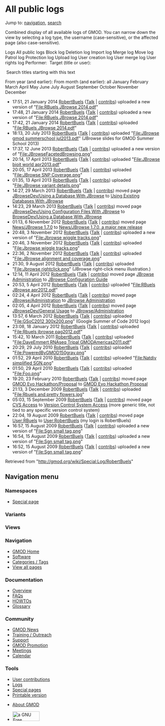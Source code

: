 <div id="mw-page-base" class="noprint">

</div>

<div id="mw-head-base" class="noprint">

</div>

<div id="content" class="mw-body" role="main">

<span id="top"></span>

<div id="mw-js-message" style="display:none;">

</div>



# <span dir="auto">All public logs</span>

<div id="bodyContent">

<div id="contentSub">

</div>

<div id="jump-to-nav" class="mw-jump">

Jump to: [navigation](#mw-navigation), [search](#p-search)

</div>

<div id="mw-content-text">

Combined display of all available logs of GMOD. You can narrow down the
view by selecting a log type, the username (case-sensitive), or the
affected page (also case-sensitive).

Logs All public logs Block log Deletion log Import log Merge log Move
log Patrol log Protection log Upload log User creation log User merge
log User rights log <span style="white-space: nowrap">Performer: </span>
<span style="white-space: nowrap">Target (title or user): </span>

 Search titles starting with this text

From year (and earlier): From month (and earlier): all January February
March April May June July August September October November December

- 17:51, 21 January 2014
  <a href="/wiki/User:RobertBuels" class="mw-userlink"
  title="User:RobertBuels">RobertBuels</a>
  <span class="mw-usertoollinks">([Talk](/wiki/User_talk:RobertBuels "User talk:RobertBuels")
  \|
  [contribs](/wiki/Special:Contributions/RobertBuels "Special:Contributions/RobertBuels"))</span>
  uploaded a new version of "[File:RBuels JBrowse
  2014.pdf](/wiki/File:RBuels_JBrowse_2014.pdf "File:RBuels JBrowse 2014.pdf")"
- 17:48, 21 January 2014
  <a href="/wiki/User:RobertBuels" class="mw-userlink"
  title="User:RobertBuels">RobertBuels</a>
  <span class="mw-usertoollinks">([Talk](/wiki/User_talk:RobertBuels "User talk:RobertBuels")
  \|
  [contribs](/wiki/Special:Contributions/RobertBuels "Special:Contributions/RobertBuels"))</span>
  uploaded a new version of "[File:RBuels JBrowse
  2014.pdf](/wiki/File:RBuels_JBrowse_2014.pdf "File:RBuels JBrowse 2014.pdf")"
- 17:42, 21 January 2014
  <a href="/wiki/User:RobertBuels" class="mw-userlink"
  title="User:RobertBuels">RobertBuels</a>
  <span class="mw-usertoollinks">([Talk](/wiki/User_talk:RobertBuels "User talk:RobertBuels")
  \|
  [contribs](/wiki/Special:Contributions/RobertBuels "Special:Contributions/RobertBuels"))</span>
  uploaded "[File:RBuels JBrowse
  2014.pdf](/wiki/File:RBuels_JBrowse_2014.pdf "File:RBuels JBrowse 2014.pdf")"
- 18:13, 20 July 2013
  <a href="/wiki/User:RobertBuels" class="mw-userlink"
  title="User:RobertBuels">RobertBuels</a>
  <span class="mw-usertoollinks">([Talk](/wiki/User_talk:RobertBuels "User talk:RobertBuels")
  \|
  [contribs](/wiki/Special:Contributions/RobertBuels "Special:Contributions/RobertBuels"))</span>
  uploaded "[File:JBrowse gmod summerschool
  jul2013.pdf](/wiki/File:JBrowse_gmod_summerschool_jul2013.pdf "File:JBrowse gmod summerschool jul2013.pdf")"
  <span class="comment">(JBrowse slides for GMOD Summer School
  2013)</span>
- 17:37, 12 June 2013
  <a href="/wiki/User:RobertBuels" class="mw-userlink"
  title="User:RobertBuels">RobertBuels</a>
  <span class="mw-usertoollinks">([Talk](/wiki/User_talk:RobertBuels "User talk:RobertBuels")
  \|
  [contribs](/wiki/Special:Contributions/RobertBuels "Special:Contributions/RobertBuels"))</span>
  uploaded a new version of
  "[File:JBrowseFacetedBrowsing.png](/wiki/File:JBrowseFacetedBrowsing.png "File:JBrowseFacetedBrowsing.png")"
- 20:14, 17 April 2013
  <a href="/wiki/User:RobertBuels" class="mw-userlink"
  title="User:RobertBuels">RobertBuels</a>
  <span class="mw-usertoollinks">([Talk](/wiki/User_talk:RobertBuels "User talk:RobertBuels")
  \|
  [contribs](/wiki/Special:Contributions/RobertBuels "Special:Contributions/RobertBuels"))</span>
  uploaded "[File:JBrowse bioit world
  apr2013.pdf](/wiki/File:JBrowse_bioit_world_apr2013.pdf "File:JBrowse bioit world apr2013.pdf")"
- 20:05, 17 April 2013
  <a href="/wiki/User:RobertBuels" class="mw-userlink"
  title="User:RobertBuels">RobertBuels</a>
  <span class="mw-usertoollinks">([Talk](/wiki/User_talk:RobertBuels "User talk:RobertBuels")
  \|
  [contribs](/wiki/Special:Contributions/RobertBuels "Special:Contributions/RobertBuels"))</span>
  uploaded "[File:JBrowse SNP
  Coverage.png](/wiki/File:JBrowse_SNP_Coverage.png "File:JBrowse SNP Coverage.png")"
- 01:35, 13 April 2013
  <a href="/wiki/User:RobertBuels" class="mw-userlink"
  title="User:RobertBuels">RobertBuels</a>
  <span class="mw-usertoollinks">([Talk](/wiki/User_talk:RobertBuels "User talk:RobertBuels")
  \|
  [contribs](/wiki/Special:Contributions/RobertBuels "Special:Contributions/RobertBuels"))</span>
  uploaded "[File:JBrowse variant
  details.png](/wiki/File:JBrowse_variant_details.png "File:JBrowse variant details.png")"
- 14:27, 29 March 2013
  <a href="/wiki/User:RobertBuels" class="mw-userlink"
  title="User:RobertBuels">RobertBuels</a>
  <span class="mw-usertoollinks">([Talk](/wiki/User_talk:RobertBuels "User talk:RobertBuels")
  \|
  [contribs](/wiki/Special:Contributions/RobertBuels "Special:Contributions/RobertBuels"))</span>
  moved page <a
  href="/mediawiki/index.php?title=JBrowseDev/Using_a_Database_With_JBrowse&amp;redirect=no"
  class="mw-redirect"
  title="JBrowseDev/Using a Database With JBrowse">JBrowseDev/Using a
  Database With JBrowse</a> to
  <a href="/wiki/Using_Existing_Databases_With_JBrowse"
  class="mw-redirect" title="Using Existing Databases With JBrowse">Using
  Existing Databases With JBrowse</a>
- 14:23, 29 March 2013
  <a href="/wiki/User:RobertBuels" class="mw-userlink"
  title="User:RobertBuels">RobertBuels</a>
  <span class="mw-usertoollinks">([Talk](/wiki/User_talk:RobertBuels "User talk:RobertBuels")
  \|
  [contribs](/wiki/Special:Contributions/RobertBuels "Special:Contributions/RobertBuels"))</span>
  moved page <a
  href="/mediawiki/index.php?title=JBrowseDev/Using_Configuration_Files_With_JBrowse&amp;redirect=no"
  class="mw-redirect"
  title="JBrowseDev/Using Configuration Files With JBrowse">JBrowseDev/Using
  Configuration Files With JBrowse</a> to
  <a href="/wiki/BrowseDev/Using_a_Database_With_JBrowse"
  class="mw-redirect"
  title="BrowseDev/Using a Database With JBrowse">BrowseDev/Using a
  Database With JBrowse</a>
- 01:13, 6 November 2012
  <a href="/wiki/User:RobertBuels" class="mw-userlink"
  title="User:RobertBuels">RobertBuels</a>
  <span class="mw-usertoollinks">([Talk](/wiki/User_talk:RobertBuels "User talk:RobertBuels")
  \|
  [contribs](/wiki/Special:Contributions/RobertBuels "Special:Contributions/RobertBuels"))</span>
  moved page
  <a href="/mediawiki/index.php?title=News/JBrowse_1.7.0&amp;redirect=no"
  class="mw-redirect" title="News/JBrowse 1.7.0">News/JBrowse 1.7.0</a>
  to [News/JBrowse 1.7.0, a major new
  release](/wiki/News/JBrowse_1.7.0,_a_major_new_release "News/JBrowse 1.7.0, a major new release")
- 20:48, 3 November 2012
  <a href="/wiki/User:RobertBuels" class="mw-userlink"
  title="User:RobertBuels">RobertBuels</a>
  <span class="mw-usertoollinks">([Talk](/wiki/User_talk:RobertBuels "User talk:RobertBuels")
  \|
  [contribs](/wiki/Special:Contributions/RobertBuels "Special:Contributions/RobertBuels"))</span>
  uploaded a new version of "[File:Jbrowse wiggle
  tracks.png](/wiki/File:Jbrowse_wiggle_tracks.png "File:Jbrowse wiggle tracks.png")"
- 20:46, 3 November 2012
  <a href="/wiki/User:RobertBuels" class="mw-userlink"
  title="User:RobertBuels">RobertBuels</a>
  <span class="mw-usertoollinks">([Talk](/wiki/User_talk:RobertBuels "User talk:RobertBuels")
  \|
  [contribs](/wiki/Special:Contributions/RobertBuels "Special:Contributions/RobertBuels"))</span>
  uploaded "[File:Jbrowse wiggle
  tracks.png](/wiki/File:Jbrowse_wiggle_tracks.png "File:Jbrowse wiggle tracks.png")"
- 22:36, 2 November 2012
  <a href="/wiki/User:RobertBuels" class="mw-userlink"
  title="User:RobertBuels">RobertBuels</a>
  <span class="mw-usertoollinks">([Talk](/wiki/User_talk:RobertBuels "User talk:RobertBuels")
  \|
  [contribs](/wiki/Special:Contributions/RobertBuels "Special:Contributions/RobertBuels"))</span>
  uploaded "[File:JBrowse alignment and
  coverage.png](/wiki/File:JBrowse_alignment_and_coverage.png "File:JBrowse alignment and coverage.png")"
- 21:30, 9 August 2012
  <a href="/wiki/User:RobertBuels" class="mw-userlink"
  title="User:RobertBuels">RobertBuels</a>
  <span class="mw-usertoollinks">([Talk](/wiki/User_talk:RobertBuels "User talk:RobertBuels")
  \|
  [contribs](/wiki/Special:Contributions/RobertBuels "Special:Contributions/RobertBuels"))</span>
  uploaded "[File:Jbrowse
  rightclick.png](/wiki/File:Jbrowse_rightclick.png "File:Jbrowse rightclick.png")"
  <span class="comment">(JBrowse right-click menu illustration.)</span>
- 12:14, 11 April 2012
  <a href="/wiki/User:RobertBuels" class="mw-userlink"
  title="User:RobertBuels">RobertBuels</a>
  <span class="mw-usertoollinks">([Talk](/wiki/User_talk:RobertBuels "User talk:RobertBuels")
  \|
  [contribs](/wiki/Special:Contributions/RobertBuels "Special:Contributions/RobertBuels"))</span>
  moved page <a
  href="/mediawiki/index.php?title=JBrowse_Administration&amp;redirect=no"
  class="mw-redirect" title="JBrowse Administration">JBrowse
  Administration</a> to [JBrowse Configuration
  Guide](/wiki/JBrowse_Configuration_Guide "JBrowse Configuration Guide")
- 20:53, 5 April 2012
  <a href="/wiki/User:RobertBuels" class="mw-userlink"
  title="User:RobertBuels">RobertBuels</a>
  <span class="mw-usertoollinks">([Talk](/wiki/User_talk:RobertBuels "User talk:RobertBuels")
  \|
  [contribs](/wiki/Special:Contributions/RobertBuels "Special:Contributions/RobertBuels"))</span>
  uploaded "[File:RBuels JBrowse
  apr2012.pdf](/wiki/File:RBuels_JBrowse_apr2012.pdf "File:RBuels JBrowse apr2012.pdf")"
- 02:24, 4 April 2012
  <a href="/wiki/User:RobertBuels" class="mw-userlink"
  title="User:RobertBuels">RobertBuels</a>
  <span class="mw-usertoollinks">([Talk](/wiki/User_talk:RobertBuels "User talk:RobertBuels")
  \|
  [contribs](/wiki/Special:Contributions/RobertBuels "Special:Contributions/RobertBuels"))</span>
  moved page <a
  href="/mediawiki/index.php?title=JBrowse/Administration&amp;redirect=no"
  class="mw-redirect"
  title="JBrowse/Administration">JBrowse/Administration</a> to
  <a href="/wiki/JBrowse_Administration" class="mw-redirect"
  title="JBrowse Administration">JBrowse Administration</a>
- 02:05, 4 April 2012
  <a href="/wiki/User:RobertBuels" class="mw-userlink"
  title="User:RobertBuels">RobertBuels</a>
  <span class="mw-usertoollinks">([Talk](/wiki/User_talk:RobertBuels "User talk:RobertBuels")
  \|
  [contribs](/wiki/Special:Contributions/RobertBuels "Special:Contributions/RobertBuels"))</span>
  moved page <a
  href="/mediawiki/index.php?title=JBrowseDev/General_Usage&amp;redirect=no"
  class="mw-redirect" title="JBrowseDev/General Usage">JBrowseDev/General
  Usage</a> to
  <a href="/wiki/JBrowse/Administration" class="mw-redirect"
  title="JBrowse/Administration">JBrowse/Administration</a>
- 13:57, 6 March 2012
  <a href="/wiki/User:RobertBuels" class="mw-userlink"
  title="User:RobertBuels">RobertBuels</a>
  <span class="mw-usertoollinks">([Talk](/wiki/User_talk:RobertBuels "User talk:RobertBuels")
  \|
  [contribs](/wiki/Special:Contributions/RobertBuels "Special:Contributions/RobertBuels"))</span>
  uploaded "[File:GSoC2012
  300x200.png](/wiki/File:GSoC2012_300x200.png "File:GSoC2012 300x200.png")"
  <span class="comment">(Google Summer of Code 2012 logo)</span>
- 23:08, 18 January 2012
  <a href="/wiki/User:RobertBuels" class="mw-userlink"
  title="User:RobertBuels">RobertBuels</a>
  <span class="mw-usertoollinks">([Talk](/wiki/User_talk:RobertBuels "User talk:RobertBuels")
  \|
  [contribs](/wiki/Special:Contributions/RobertBuels "Special:Contributions/RobertBuels"))</span>
  uploaded "[File:Rbuels jbrowse
  pag2012.pdf](/wiki/File:Rbuels_jbrowse_pag2012.pdf "File:Rbuels jbrowse pag2012.pdf")"
- 15:42, 10 March 2011
  <a href="/wiki/User:RobertBuels" class="mw-userlink"
  title="User:RobertBuels">RobertBuels</a>
  <span class="mw-usertoollinks">([Talk](/wiki/User_talk:RobertBuels "User talk:RobertBuels")
  \|
  [contribs](/wiki/Special:Contributions/RobertBuels "Special:Contributions/RobertBuels"))</span>
  uploaded "[File:DaveEmmert RNAseq Tripal
  GMODAmericas2011.pdf](/wiki/File:DaveEmmert_RNAseq_Tripal_GMODAmericas2011.pdf "File:DaveEmmert RNAseq Tripal GMODAmericas2011.pdf")"
- 20:29, 29 July 2010
  <a href="/wiki/User:RobertBuels" class="mw-userlink"
  title="User:RobertBuels">RobertBuels</a>
  <span class="mw-usertoollinks">([Talk](/wiki/User_talk:RobertBuels "User talk:RobertBuels")
  \|
  [contribs](/wiki/Special:Contributions/RobertBuels "Special:Contributions/RobertBuels"))</span>
  uploaded
  "[File:PoweredByGMOD150gray.png](/wiki/File:PoweredByGMOD150gray.png "File:PoweredByGMOD150gray.png")"
- 01:52, 29 April 2010
  <a href="/wiki/User:RobertBuels" class="mw-userlink"
  title="User:RobertBuels">RobertBuels</a>
  <span class="mw-usertoollinks">([Talk](/wiki/User_talk:RobertBuels "User talk:RobertBuels")
  \|
  [contribs](/wiki/Special:Contributions/RobertBuels "Special:Contributions/RobertBuels"))</span>
  uploaded "[File:Natdiv simplified
  SGN.png](/wiki/File:Natdiv_simplified_SGN.png "File:Natdiv simplified SGN.png")"
- 01:50, 29 April 2010
  <a href="/wiki/User:RobertBuels" class="mw-userlink"
  title="User:RobertBuels">RobertBuels</a>
  <span class="mw-usertoollinks">([Talk](/wiki/User_talk:RobertBuels "User talk:RobertBuels")
  \|
  [contribs](/wiki/Special:Contributions/RobertBuels "Special:Contributions/RobertBuels"))</span>
  uploaded "[File:Foo.png](/wiki/File:Foo.png "File:Foo.png")"
- 19:20, 23 February 2010
  <a href="/wiki/User:RobertBuels" class="mw-userlink"
  title="User:RobertBuels">RobertBuels</a>
  <span class="mw-usertoollinks">([Talk](/wiki/User_talk:RobertBuels "User talk:RobertBuels")
  \|
  [contribs](/wiki/Special:Contributions/RobertBuels "Special:Contributions/RobertBuels"))</span>
  moved page <a
  href="/mediawiki/index.php?title=GMOD_Evo_Hackathon/Proposal&amp;redirect=no&amp;action=edit&amp;redlink=1"
  class="new"
  title="GMOD Evo Hackathon/Proposal (page does not exist)">GMOD Evo
  Hackathon/Proposal</a> to [GMOD Evo Hackathon
  Proposal](/wiki/GMOD_Evo_Hackathon_Proposal "GMOD Evo Hackathon Proposal")
- 21:13, 3 December 2009
  <a href="/wiki/User:RobertBuels" class="mw-userlink"
  title="User:RobertBuels">RobertBuels</a>
  <span class="mw-usertoollinks">([Talk](/wiki/User_talk:RobertBuels "User talk:RobertBuels")
  \|
  [contribs](/wiki/Special:Contributions/RobertBuels "Special:Contributions/RobertBuels"))</span>
  uploaded "[File:Rbuels and pretty
  flowers.jpg](/wiki/File:Rbuels_and_pretty_flowers.jpg "File:Rbuels and pretty flowers.jpg")"
- 05:03, 15 September 2009
  <a href="/wiki/User:RobertBuels" class="mw-userlink"
  title="User:RobertBuels">RobertBuels</a>
  <span class="mw-usertoollinks">([Talk](/wiki/User_talk:RobertBuels "User talk:RobertBuels")
  \|
  [contribs](/wiki/Special:Contributions/RobertBuels "Special:Contributions/RobertBuels"))</span>
  moved page
  <a href="/mediawiki/index.php?title=CVS_Access&amp;redirect=no"
  class="mw-redirect" title="CVS Access">CVS Access</a> to [Version
  Control System
  Access](/wiki/Version_Control_System_Access "Version Control System Access")
  <span class="comment">(more generic title, not tied to any specific
  version control system)</span>
- 22:04, 19 August 2009
  <a href="/wiki/User:RobertBuels" class="mw-userlink"
  title="User:RobertBuels">RobertBuels</a>
  <span class="mw-usertoollinks">([Talk](/wiki/User_talk:RobertBuels "User talk:RobertBuels")
  \|
  [contribs](/wiki/Special:Contributions/RobertBuels "Special:Contributions/RobertBuels"))</span>
  moved page
  <a href="/mediawiki/index.php?title=User:RBuels&amp;redirect=no"
  class="mw-redirect" title="User:RBuels">User:RBuels</a> to
  [User:RobertBuels](/wiki/User:RobertBuels "User:RobertBuels")
  <span class="comment">(my login is RobertBuels)</span>
- 16:57, 15 August 2009
  <a href="/wiki/User:RobertBuels" class="mw-userlink"
  title="User:RobertBuels">RobertBuels</a>
  <span class="mw-usertoollinks">([Talk](/wiki/User_talk:RobertBuels "User talk:RobertBuels")
  \|
  [contribs](/wiki/Special:Contributions/RobertBuels "Special:Contributions/RobertBuels"))</span>
  uploaded a new version of "[File:Sgn small
  tag.png](/wiki/File:Sgn_small_tag.png "File:Sgn small tag.png")"
- 16:54, 15 August 2009
  <a href="/wiki/User:RobertBuels" class="mw-userlink"
  title="User:RobertBuels">RobertBuels</a>
  <span class="mw-usertoollinks">([Talk](/wiki/User_talk:RobertBuels "User talk:RobertBuels")
  \|
  [contribs](/wiki/Special:Contributions/RobertBuels "Special:Contributions/RobertBuels"))</span>
  uploaded a new version of "[File:Sgn small
  tag.png](/wiki/File:Sgn_small_tag.png "File:Sgn small tag.png")"
- 16:52, 15 August 2009
  <a href="/wiki/User:RobertBuels" class="mw-userlink"
  title="User:RobertBuels">RobertBuels</a>
  <span class="mw-usertoollinks">([Talk](/wiki/User_talk:RobertBuels "User talk:RobertBuels")
  \|
  [contribs](/wiki/Special:Contributions/RobertBuels "Special:Contributions/RobertBuels"))</span>
  uploaded a new version of "[File:Sgn small
  tag.png](/wiki/File:Sgn_small_tag.png "File:Sgn small tag.png")"

</div>

<div class="printfooter">

Retrieved from "<http://gmod.org/wiki/Special:Log/RobertBuels>"

</div>

<div id="catlinks" class="catlinks catlinks-allhidden">

</div>

<div class="visualClear">

</div>

</div>

</div>

<div id="mw-navigation">

## Navigation menu

<div id="mw-head">



<div id="left-navigation">

<div id="p-namespaces" class="vectorTabs" role="navigation"
aria-labelledby="p-namespaces-label">

### Namespaces

- <span id="ca-nstab-special">[Special
  page](/wiki/Special:Log/RobertBuels "This is a special page, you cannot edit the page itself")</span>

</div>

<div id="p-variants" class="vectorMenu emptyPortlet" role="navigation"
aria-labelledby="p-variants-label">

### 

### Variants[](#)

<div class="menu">

</div>

</div>

</div>

<div id="right-navigation">

<div id="p-views" class="vectorTabs emptyPortlet" role="navigation"
aria-labelledby="p-views-label">

### Views

</div>



</div>



</div>

</div>

</div>

<div id="mw-panel">

<div id="p-logo" role="banner">

<a href="/wiki/Main_Page"
style="background-image: url(http://gmod.org/images/GMOD-cogs.png);"
title="Visit the main page"></a>

</div>

<div id="p-Navigation" class="portal" role="navigation"
aria-labelledby="p-Navigation-label">

### Navigation

<div class="body">

- <span id="n-GMOD-Home">[GMOD Home](/wiki/Main_Page)</span>
- <span id="n-Software">[Software](/wiki/GMOD_Components)</span>
- <span id="n-Categories-.2F-Tags">[Categories /
  Tags](/wiki/Categories)</span>
- <span id="n-View-all-pages">[View all
  pages](/wiki/Special:AllPages)</span>

</div>

</div>

<div id="p-Documentation" class="portal" role="navigation"
aria-labelledby="p-Documentation-label">

### Documentation

<div class="body">

- <span id="n-Overview">[Overview](/wiki/Overview)</span>
- <span id="n-FAQs">[FAQs](/wiki/Category:FAQ)</span>
- <span id="n-HOWTOs">[HOWTOs](/wiki/Category:HOWTO)</span>
- <span id="n-Glossary">[Glossary](/wiki/Glossary)</span>

</div>

</div>

<div id="p-Community" class="portal" role="navigation"
aria-labelledby="p-Community-label">

### Community

<div class="body">

- <span id="n-GMOD-News">[GMOD News](/wiki/GMOD_News)</span>
- <span id="n-Training-.2F-Outreach">[Training /
  Outreach](/wiki/Training_and_Outreach)</span>
- <span id="n-Support">[Support](/wiki/Support)</span>
- <span id="n-GMOD-Promotion">[GMOD
  Promotion](/wiki/GMOD_Promotion)</span>
- <span id="n-Meetings">[Meetings](/wiki/Meetings)</span>
- <span id="n-Calendar">[Calendar](/wiki/Calendar)</span>

</div>

</div>

<div id="p-tb" class="portal" role="navigation"
aria-labelledby="p-tb-label">

### Tools

<div class="body">

- <span id="t-contributions">[User
  contributions](/wiki/Special:Contributions/RobertBuels "A list of contributions of this user")</span>
- <span id="t-log">[Logs](/wiki/Special:Log/RobertBuels)</span>
- <span id="t-specialpages"><a href="/wiki/Special:SpecialPages" accesskey="q"
  title="A list of all special pages [q]">Special pages</a></span>
- <span id="t-print"><a
  href="/mediawiki/index.php?title=Special:Log/RobertBuels&amp;printable=yes"
  rel="alternate" accesskey="p"
  title="Printable version of this page [p]">Printable version</a></span>

</div>

</div>

</div>

</div>

<div id="footer" role="contentinfo">

- <span id="footer-places-about">[About
  GMOD](/wiki/GMOD:About "GMOD:About")</span>

<!-- -->

- <span id="footer-copyrightico">[<img src="http://www.gnu.org/graphics/gfdl-logo-small.png" width="88"
  height="31" alt="a GNU Free Documentation License" />](http://www.gnu.org/licenses/fdl-1.3.html)</span>




</div>
